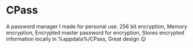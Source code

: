 # CPass
A password manager I made for personal use.
256 bit encryption, 
Memory encryption, 
Encrypted master password for encryption, 
Stores encrypted information locally in %appdata%/CPass, 
Great design 😉
